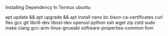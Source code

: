 Installing Dependency In Termux ubuntu

apt update && apt upgrade && apt install nano bc bison ca-certificates curl flex gcc git libc6-dev libssl-dev openssl python ssh wget zip zstd sudo make clang gcc-arm-linux-gnueabi software-properties-common llvm

